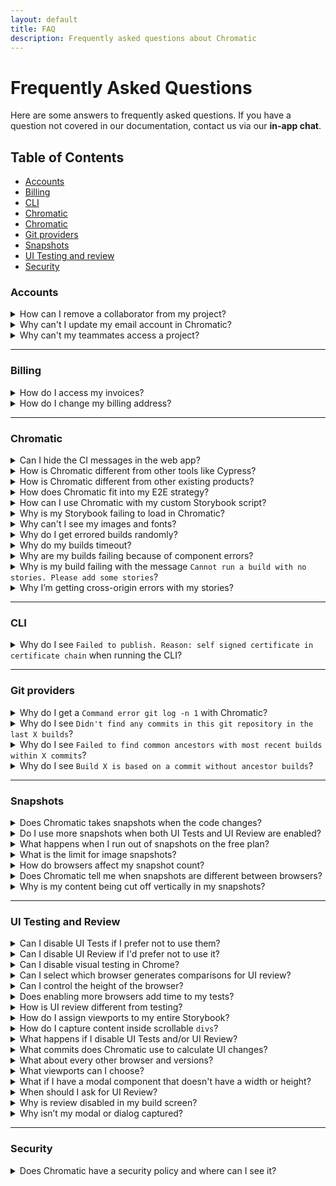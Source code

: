 ```yaml
---
layout: default
title: FAQ
description: Frequently asked questions about Chromatic
---
```


# Frequently Asked Questions

Here are some answers to frequently asked questions. If you have a question not covered in our documentation, contact us via our <a class="intercom-concierge-bot"><b>in-app chat</b></a>.

## Table of Contents

- [Accounts](#accounts)
- [Billing](#billing)
- [CLI](#cli)
- [Chromatic](#chromatic)
- [Chromatic](#Chromatic)
- [Git providers](#git-providers)
- [Snapshots](#snapshots)
- [UI Testing and review](#ui-testing-and-review)
- [Security](#security)

### Accounts

<details>
<summary>How can I remove a collaborator from my project?</summary>

If the project is linked to a online repository, once you remove the collaborator from the repository, your collaborator's list will be automatically updated in Chromatic. For unlinked projects, contact us via our <a class="intercom-concierge-bot"><b>in-app chat</b></a>.

</details>

<details>
<summary>Why can't I update my email account in Chromatic?</summary>

Chromatic retrieves the email addresses associated with your account from your Git provider. Check your provider's account settings page on how to add or change your email(s).

</details>

<details>
<summary>Why can't my teammates access a project?</summary>

Check that your teammates are listed as collaborators in that repository.

If they aren't listed, please add them and try accessing the Chromatic project again (you may have to re-login). Chromatic syncs permissions at the account _and_ repo level. Learn [more](access).

</details>

---

### Billing

<details>
<summary>How do I access my invoices?</summary>

You can browse all invoices past and present in the `Billing` screen. Learn how to access your invoices in this [article](article-view-invoice).

</details>

<details>
<summary>How do I change my billing address?</summary>

Your billing address can be modified in the `Billing` screen . Learn how to change it in this [article](article-change-billing-address).

</details>

---

### Chromatic

<details>
<summary>Can I hide the CI messages in the web app?</summary>

Chromatic detects CI test runs for most services. But it's not possible for every system, which results in users seeing persistent "Setup CI / Automation" messages in the UI.

If this is happening to you, prepend `CI=true` to your test command like so `CI=true yarn chromatic...` to hide the "Setup CI" messages in Chromatic. [Learn more](test).

</details>

<details>
<summary>How is Chromatic different from other tools like Cypress?</summary>

Chromatic is a tool for visual regression testing your Storybook. That means it will catch unintended visual changes in your UI components. Where you get a visual side-by-side comparison of changes made in a pull request and have team members review those changes before a PR is merged.

We don't do full end-to-end UI testing, meaning we don't test against a running application like Cypress does for example. That approach tends to be flaky because it relies on the application to be in a certain state before running the tests, and the tests have to run in a specific order. Because we test against a static Storybook build, we can eliminate that flake and run all tests in parallel. That means in practice our tests complete in less than a minute, while Cypress tests tend to take half an hour or more for an app of meaningful complexity. Needless to say we test only the visual aspect of your app, not if the app itself actually works as intended. In general it's a good idea to use the various tests (visual, unit, e2e) alongside each other.

</details>

<details>
<summary>How is Chromatic different from other existing products?</summary>

Chromatic is a faster, simpler, and cost effective alternative to Applitools that is built for UI components and component libraries. Our customers compare us favorably to Applitools on developer experience and price.

**Product differentiation**:

- Components are first class citizens in Chromatic so our workflow is necessarily different:

- Deep integration with Storybook (we're core maintainers)

- Track each components baselines through branches and merges

- Generate a living component library online

- Rewind component history

- Review components one at a time, approvals carry over from build to build

**We're proud of our developer experience:**

- "It just works" -- sensible defaults out of the box, no writing webdriver tests or custom integrations

- Lightning fast test runs (modern cloud architecture) with no cap on concurrency

- Automatic PR badging for GitHub, GitLab, and Bitbucket

</details>

<details>
<summary>How does Chromatic fit into my E2E strategy?</summary>

Visual testing with screenshots is a perfect complement to other testing methodologies such as E2E tests. They tend to be a lot easier to maintain and less brittle than the equivalent E2E test.

Chromatic focusses on testing components in their various states. This makes it easier to pinpoint regressions down to the basic UI building block of modern view layers. To best use our tool you'd mock out the variations of components statically in Storybook. Our customers get the most value from:

1. Continuous UI testing during development which means bugs are caught much earlier to save time and money

1. Maintaining existing UI appearance to prevent unexpected regressions and poor UX

These benefits probably apply less to the specific runtime use case but are a useful direction to work towards as you build more components.

You can incrementally go from evaluating existing UIs during runtime to testing components continuously. The way we do this at Storybook (we're maintainers of the OSS project) is to create a story that renders the page you want to visually test in an iframe. Chromatic will then take a screenshot in our cloud and provide the dev/QA workflow for managing and updating baselines.

The benefit of the iframe method for QA is that you save the page in the desired state and can easily reference it at anytime later.

</details>

<details>
<summary>How can I use Chromatic with my custom Storybook script?</summary>

We do our best to interpret your Storybook script in package.json, but you might need to pass additional options to the `chromatic` command. [See all the options](cli).

</details>

<details>
<summary>Why is my Storybook failing to load in Chromatic?</summary>

If your stories make use of non-HTTPS content (for instance images), the iframe we deliver live view will fail to load, as modern browsers do not allow mixed content (HTTP content hosted within HTTPS pages).

To fix this, ensure all resources used by your stories are hosted via HTTPS.

</details>

<details>
<summary>Why can't I see my images and fonts?</summary>

Make sure your resource hosts are reliably fast. When possible serve resources statically via Storybook or use a dedicated service. Learn more about [resource loading in Chromatic](resource-loading).

If your resources are behind a firewall, whitelist our domain so we can load your resources.

</details>

<details>
<summary>Why do I get errored builds randomly?</summary>

Chromatic builds and runs Storybook flawlessly _most of the time_, but we're not perfect (we wish). Sometimes builds don't run due to rare infrastructure issues. If this happens, try to re-run the build via your CI provider. We keep track of these errors to improve the service.

</details>

<details>
<summary>Why do my builds timeout?</summary>

Chromatic takes snapshots very quickly. However, if we lose the connection to your server (for instance if you stop your server mid-build, or your internet connection goes down), builds can time out. Check your connection and try restarting the build.

</details>

<details>
<summary>Why are my builds failing because of component errors?</summary>

A build will _fail_ if any of the snapshots fail to render (i.e. in rendering the latest version of the component, the snapshot throws a JavaScript exception). You'll need to fix the code for errored components before we can pass the build.

</details>

<details>
<summary>Why is my build failing with the message <code>Cannot run a build with no stories. Please add some stories</code>?</summary>

This happens if certain stories were disabled via the [`chromatic: { disable: true }`](ignoring-elements#ignore-stories) option at a higher level.

To solve this you can:

1. Remove the top-level [`chromatic: { disable: true }`](ignoring-elements#ignore-stories) option
1. Enable snapshots for specific stories
1. Run `yarn storybook-build` locally and fix the issues in your stories

</details>

<details>
<summary>Why I’m getting cross-origin errors with my stories?</summary>

Most likely you are calling into `window.parent` somewhere in your code. As we serve your Storybook preview iframe inside our www.chromatic.com domain this leads to a x-origin error as your code doesn't have access to our frame (with good reason!). Generally speaking it is a good idea to wrap calls like that in a `try { } catch` in case the code is running in a context where that's not possible (e.g Chromatic).

</details>

---

### CLI

<details>
<summary>Why do I see <code>Failed to publish. Reason: self signed certificate in certificate chain</code> when running the CLI?</summary>

This isn't a Chromatic CLI issue. Check if your machine is using special security or network settings before running the CLI.

</details>

---

### Git providers

<details>
<summary>Why do I get a <code>Command error git log -n 1</code> with Chromatic?</summary>

This error often appears when `git` is not available in your CI environment. Chromatic uses `git` to associate commits to pull/merge requests and set baselines. We require that an executable git is available (on the `$PATH` ) of the `chromatic` script.

**Common cases:**

- **Docker containers**: Git may not be installed on certain Docker containers. You'll need to make the image includes Git.
- **Heroku CI**: Git history isn't available by default. You'll have to give Heroku auth access to your repo so that it can clone it before running CI. This can be unideal. Some customers end up using other CI providers to run Chromatic like GitHub Actions (free) or CircleCI.
- **Google Cloud CI**: The `.git` folder is ignored by default. Based on [their documentation](https://github.com/GoogleCloudPlatform/cloud-builders/issues/236#issuecomment-374629200) you can try `.gcloudignore`. However, some customers have run into trouble with this solution and instead opted to use other CI providers to run Chromatic like GitHub Actions (free) or CircleCI.
- **You don't use Git**: Enable Git version control in your project and try Chromatic again.

Try running the command manually `git log -n 1 --format="%H,%ct,%ce,%cn"` and check if there are errors.

</details>

<details>
<summary>Why do I see <code>Didn't find any commits in this git repository in the last X builds</code>?</summary>

This means that across the last X unique commits across all builds in your app, we didn't find a single one that exists in the repository you ran this build against. Commits can go missing if you rebase or perform squash-merges, however, if all of the previous X builds' commits are missing, it is likely something has gone wrong.

If you've reached this situation and can't work out why, please contact us through our <a  class="intercom-concierge-bot"><b>in-app chat</b></a> or [email](mailto:support@chromatic.com).

</details>

<details>
<summary>Why do I see <code>Failed to find common ancestors with most recent builds within X commits</code>?</summary>

This means that although we found recent builds that _were_ in your git repository history (see above), we couldn't find any _common_ history between your checked out build and those builds within X commits.

Unless you are doing something unusual with your git repository, this is extremely unlikely. Either way, please contact us through our <a class="intercom-concierge-bot"><b>in-app chat</b></a> or [email](mailto:support@chromatic.com).

</details>

<details>
<summary>Why do I see <code>Build X is based on a commit without ancestor builds</code>? </summary>

When we create a build, we search your git history for a recent Chromatic build based on a commit that is an ancestor (i.e. a commit that is in the direct history of this commit). Unless this is the very first build, if we do not find one, we will show you this message.

This is typically unusual, because in order to run Chromatic on a commit, chances are the commit that added Chromatic to your app is an ancestor!

However, this situation can arise due to the following:

1. You switched branches and re-ran Chromatic, without checking-in the code changes that installed Chromatic. In this case you can safely ignore this message.

1. You rewrote history in merging the Chromatic installation code (e.g. using GitHub's "Squash and Merge" or "Rebase and Merge" buttons). [Learn how to resolve](ci#github-squash-rebase-merge-and-the-master-branch)

1. You are using a shallow clone of your repository when running Chromatic. Chromatic needs access to your full git history in order to find baselines (or at least the history until the previous Chromatic build, which depends on how often you push code/run builds). [Learn about how we use Git for baselines »](branching-and-baselines)

1. Something else happened---perhaps a bug at our end? Please contact us through our in app chat if this is the case.

</details>

---

### Snapshots

<details>
<summary>Does Chromatic takes snapshots when the code changes?</summary>

Snapshots are taken on every build. Global dependencies, such as CSS or third party APIs can affect the UI without the code changing. Taking all snapshots is the most reliable way to catch UI regressions.

</details>

<details>
<summary>Do I use more snapshots when both UI Tests and UI Review are enabled?</summary>

No. Snapshots taken for one workflow are reused for the other. You don't get charged twice.

</details>

<details>
<summary>What happens when I run out of snapshots on the free plan?</summary>

Free plans come with 5000 snapshots per month. Once free snapshots are exhausted, testing & review will become paused until the next month at which time Chromatic will again begin taking snapshots and functionality will automatically resume. Upgrading to a paid plan will immediately resume testing & review.

</details>

<details>
<summary>What is the limit for image snapshots?</summary>

We have a 25 million pixel size limit for image snapshots. This ensures fast and reliable performance for every build.

If your stories are larger than this, perhaps something has gone wrong? Let us know if you need this limit increased via our <a class="intercom-concierge-bot"><b>in-app chat</b></a> or [email](mailto:support@chromatic.com).

</details>

<details>
<summary>How do browsers affect my snapshot count?</summary>

Each browser adds another snapshot for each of your stories. For example, if you have a story that is tested in Chrome and IE11 that counts as two snapshots.

If you also test your story with different viewports, those count as snapshots as well. For example, you want to test a story at `320px`, `1280px`, `Chrome`, and `IE11`. This would count as 4 snapshots.

</details>

<details>
<summary>Does Chromatic tell me when snapshots are different between browsers?</summary>

This has significant trade offs. Teams that try to verify consistency between browsers end up encountering false positives due to inherent browser/device/OS differences like anti-aliasing and font rendering. Or they require workarounds like loosening diff thresholds which result in false negatives.

Chromatic does not programmatically compare snapshots from different browsers against each other. Instead, we compare the snapshots for each browser against the baseline for that browser.

</details>

<details>
<summary>Why is my content being cut off vertically in my snapshots?</summary>

Make sure there are no elements inadvertently cutting off content through the use of overflow or height styles.

For elements that have relative height styles based on the size of the viewport (such as `height: 100vh`), all content nested under that element will show up in a screenshot unless either `overflow: hidden` or `overflow: scroll` is used to hide what is outside of that element (and therefore outside of the viewport).

When Chromatic takes a screenshot for an element that has a viewport-relative height as well as styling to hide/scroll the overflow, a default viewport height of `900px` will be used. This default is only used when we can't detect a "natural" height for the outermost DOM element (root ancestor), for instance, in the case of scrollable divs.

To set the height, you can add a decorator for stories that wraps them in a container with a fixed height:

```js
// MyComponent.stories.js | MyComponent.stories.ts

import MyComponent from './MyComponent';

export default {
  title: 'Example Story',
  component: MyComponent,
  decorators:  [(Story) => {% raw %}<div style={{ margin: '3em' }}{% endraw %}><Story/></div>]
};
```

</details>

---

### UI Testing and Review

<details>
<summary>Can I disable UI Tests if I prefer not to use them?</summary>

Yes. Go to the manage page for your project where you can disable UI Tests. Chromatic will no longer add status checks to your PRs for UI Tests once it is disabled.

</details>

<details>
<summary>Can I disable UI Review if I'd prefer not to use it?</summary>

You can initiate a UI review at any time. However, we recommend doing it later in the development cycle, once baselines have been approved and UI Tests are green.

</details>

<details>
<summary>Can I disable visual testing in Chrome?</summary>

All plans use Chrome by default because it offers the greatest test coverage for most people. It cannot be disabled.

</details>

<details>
<summary>Can I select which browser generates comparisons for UI review?</summary>

No. At the moment, Chrome is fixed as the browser used for UI review.

</details>

<details>
<summary>Can I control the height of the browser?</summary>

As we take a full screenshot of the component (even if it flows off the screen), it typically doesn't make any difference what height the browser has when taking screenshots. If this isn't the case for you application, please contact us through <a  class="intercom-concierge-bot"><b>in-app chat</b></a> or [email](mailto:support@chromatic.com).

</details>

<details>
<summary>Does enabling more browsers add time to my tests?</summary>

Yes it can. We do our best to provide the fastest test speeds but there are limits to browser performance (IE11) even when scaled across hundreds and thousands of machines.

</details>

<details>
<summary>How is UI review different from testing?</summary>

Testing is done primarily by developers, most often iteratively during development. The focus is on preventing UI regressions (bugs) and maintaining a clean set of baselines to test against.

Review is usually performed by designers, PMs, customers, and other stakeholders. The focus is not on finding bugs (this should have already happened through testing) but rather to find cases where the implementation is not quite as was intended by the design or specifications. The modern development process moves quickly and often developers are filling in gaps according to their best guess. UI review is an opportunity for developers to sync with other teammates to get a final OK before shipping.

</details>

<details>
<summary>How do I assign viewports to my entire Storybook?</summary>

We don't recommend this in most cases because each viewport is treated independently and snapshots must be approved as such. But if you really want to assign viewports for an entire Storybook use [`parameters`](https://storybook.js.org/docs/react/writing-stories/parameters#global-parameters) in your [`.storybook/preview.js`](https://storybook.js.org/docs/react/configure/overview#configure-story-rendering):

```js
// .storybook/preview.js

export const parameters = {
  // Set the viewports in Chromatic globally.
  chromatic: { viewports: [320, 1200] },
};
```

</details>

<details>
<summary>How do I capture content inside scrollable <code>divs</code>?</summary>

Scrollable divs constrain the height of their children. Change the height of the scrollable div to ensure all content fits. It's not possible for Chromatic to infer how tall scrollable divs are intended to be.

</details>

<details>
<summary>What happens if I disable UI Tests and/or UI Review?</summary>

As long as either the testing or review features are enabled, Chromatic will continue taking snapshots. With both disabled, Chromatic will stop taking snapshots and all other features of the platform (such as publishing) will continue without limits.

</details>

<details>
<summary>What commits does Chromatic use to calculate UI changes?</summary>

Similar to [GitHub code review](https://github.com/features/code-review/), Chromatic compares between the latest commit on the PR branch and the 'merge base' commit, that is the commit that is the shared ancestor between the PR branch and the branch it was created from. It is important that Chromatic has run a build on both commits outlined above. If you've recently enabled CI and have existing PRs that you would like to review, ensure Chromatic has run in CI for both branches of that PR.

The process might look something like:

1. Create a new PR to `master` adding Chromatic to CI
1. Merge that PR when everything works well.
1. Update your existing feature PR(s) w/ the latest from `master` (either merge or rebase from master).

</details>

<details>
<summary>What about every other browser and versions?</summary>

Chromatic covers the major rendering engines (Blink, Gecko and Trident) at all viewports. This eliminates almost all browser regressions your users are likely to see with minimal effort, configuration, or additional time to your workflow.

Supporting more browser/device combinations ends up having diminishing returns that adds noise to the visual review process.

</details>

<details>
<summary>What viewports can I choose?</summary>

A viewport can be any whole number between 320 and 1800 pixels.

</details>

<details>
<summary>What if I have a modal component that doesn't have a width or height?</summary>

If your component infers its dimensions from the layout of the surrounding DOM elements (e.g., it's a modal that uses `position:fixed`), you can set the height of that component's stories using a <a href="https://storybook.js.org/docs/react/writing-stories/decorators#component-decorators">decorator</a>.

```js
// MyComponent.stories.js | MyComponent.stories.ts

import MyComponent from './MyComponent'

export default {
  title: 'Example Story',
  component: MyComponent,
  decorators: [
    storyFn => (
      {% raw %}<div style={{ width: '1200px', height: '800px' }}>{% endraw %}
        This is a decorator for modals and such {storyFn()}
      </div>
    ),
  ],
}

const Template = (args) => <MyComponent/>;

export const StoryWithDimensions = Template.bind({});
StoryWithDimensions.args = {};
```

</details>

<details>
<summary>When should I ask for UI Review?</summary>

You can initiate a UI review at any time. However, we recommend doing it later in the development cycle, once baselines have been approved and UI Tests are green. Learn more about [UI review](review).

</details>

<details>
<summary>Why is review disabled in my build screen?</summary>

If a build isn't the newest build on a branch, we disable reviewing the build; as any future builds will base themselves on the _newest_ build, making approvals to this build pointless.

Note that in the case that there is a descendent build of this build on _a different branch_ (for instance if the commit for this build was merged into that different branch), we do allow reviewing of this build. Future builds on this branch _will_ use approved changes from the build; however future builds on the different branch will not---for this reason it is best to review builds before merging them.

</details>

<details>
<summary>Why isn’t my modal or dialog captured?</summary>

If you use an “animateIn” effect set [delay](delay) to ensure we snapshot when the animation completes.

If your component infers its dimensions from the layout of the surrounding DOM elements (e.g., it's a modal that uses `position:fixed`), you'll need to set the height of that component's stories using a decorator.

```js
// MyComponent.stories.js | MyComponent.stories.ts

import MyComponent from './MyComponent'

export default {
  component: MyComponent,
  decorators: [
    storyFn => (
      {% raw %}<div style={{ width: '1200px', height: '800px' }}>{% endraw %}
        This is a decorator for modals and such {storyFn()}
      </div>
    ),
  ],
}

export const StoryWithDimensions = () => <MyComponent/>
```

</details>

---

### Security

<details>
<summary>Does Chromatic have a security policy and where can I see it?</summary>

We do have a security policy in place. You can read it [here](security). If you have further inquiries contact us through our in app chat or [email](mailto:security@chromatic.com).

</details>
